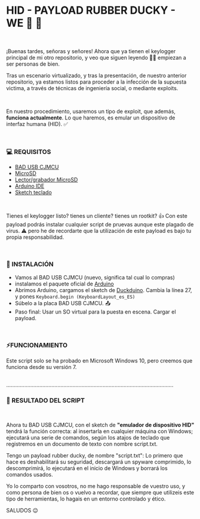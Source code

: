 <H1>HID - PAYLOAD RUBBER DUCKY - WE 💛 🦆 </H1>
<br>
 <p>¡Buenas tardes, señoras y señores! Ahora que ya tienen el keylogger principal de mi otro repositorio, y veo que siguen leyendo 👨‍💻 empiezan a ser personas de bien.</p>
 <p>Tras un escenario virtualizado, y tras la presentación, de nuestro anterior repositorio, ya estamos listos para proceder a la infección de la supuesta victima, a través de técnicas de ingeniería social, o mediante exploits.</p>
 <br><p>En nuestro procedimiento, usaremos un tipo de exploit, que además, <b>funciona actualmente</b>. Lo que haremos, es emular un dispositivo de interfaz humana (HID). ✅</p><br>
 <p><h3>💻 REQUISITOS </h3></p>  <ul> <li><a href="https://amzn.to/49gn7gZ" target="blank_"> BAD USB CJMCU</a></li> <li><a href="https://amzn.to/47T6dUk" target="blank_">MicroSD</a></li> <a href="https://amzn.to/3uduel2" target="blank_"><li>Lector/grabador MicroSD</li></a> <a href="https://downloads.arduino.cc/arduino-ide/nightly/arduino-ide_nightly-latest_Windows_64bit.zip" target="blank_"><li>Arduino IDE</li></a><a href="https://github.com/Seytonic/Duckduino-microSD/blob/master/Duckduino-microSD/Duckduino-microSD.ino" target="blank_"><li>Sketch teclado</li></a></ul><br>
  <p>Tienes el keylogger listo? tienes un cliente? tienes un rootkit? 👍 Con este payload podrás instalar cualquier script de pruevas aunque este plagado de virus. ⚠ pero he de recordarte que la utilización de este payload es bajo tu propia responsabilidad. </p><br><h3>📀 INSTALACIÓN</h3>
 <ul><li>Vamos al BAD USB CJMCU (nuevo, significa tal cual lo compras)</li> <li>instalamos el paquete oficial de <a href="https://downloads.arduino.cc/arduino-ide/nightly/arduino-ide_nightly-latest_Windows_64bit.zip" target="blank_">Arduino</a></li>
<li>Abrimos Arduino, cargamos el sketch de <a href="https://github.com/Seytonic/Duckduino-microSD/blob/master/Duckduino-microSD/Duckduino-microSD.ino" target="blank_">Duckduino</a>. Cambia la línea 27, y pones <code>Keyboard.begin (KeyboardLayout_es_ES)</code></li> <li>Súbelo a la placa BAD USB CJMCU. 📤</li> <li> Paso final: Usar un SO virtual para la puesta en escena. Cargar el payload.</li></ul><br><h3>⚡FUNCIONAMIENTO</h3><p>Este script solo se ha probado en Microsoft Windows 10, pero creemos que funciona desde su versión 7.</p>
<br>
...............................................................................................................
 <br>         
<h3>🔎 RESULTADO DEL SCRIPT</h3><br>
<p>Ahora tu BAD USB CJMCU, con el sketch de <b>"emulador de dispositivo HID"</b> tendrá la función correcta: al insertarla en cualquier máquina con Windows; ejecutará una serie de comandos, según los atajos de teclado que registremos en un documento de texto con nombre script.txt.</p>
<p>Tengo un payload rubber ducky, de nombre "script.txt": Lo primero que hace es deshabilitará su seguridad, descargará un spyware comprimido, lo descomprimirá, lo ejecutará en el inicio de Windows y borrará los comandos usados.</p>
<p>Yo lo comparto con vosotros, no me hago responsable de vuestro uso, y como persona de bien os o vuelvo a recordar, que siempre que utilizeis este tipo de herramientas, lo hagais en un entorno controlado y ético.</p>
SALUDOS 😉
